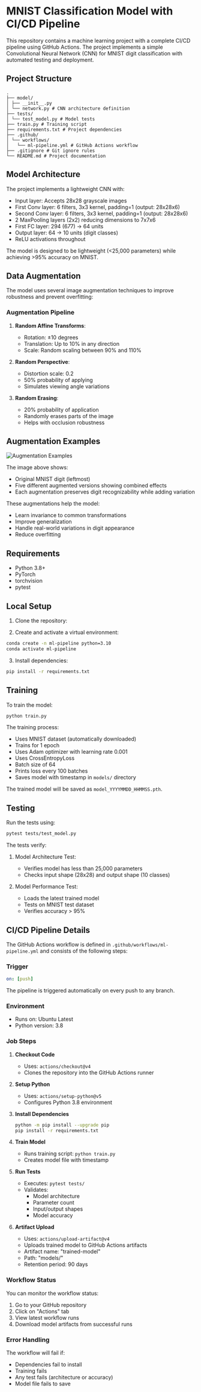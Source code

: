 # MNIST Classification Model with CI/CD Pipeline

This repository contains a machine learning project with a complete CI/CD pipeline using GitHub Actions. The project implements a simple Convolutional Neural Network (CNN) for MNIST digit classification with automated testing and deployment.

## Project Structure
```
.
├── model/
│ ├── __init__.py
│ └── network.py # CNN architecture definition
├── tests/
│ └── test_model.py # Model tests
├── train.py # Training script
├── requirements.txt # Project dependencies
├── .github/
│ └── workflows/
│   └── ml-pipeline.yml # GitHub Actions workflow
├── .gitignore # Git ignore rules
└── README.md # Project documentation
```

## Model Architecture

The project implements a lightweight CNN with:
- Input layer: Accepts 28x28 grayscale images
- First Conv layer: 6 filters, 3x3 kernel, padding=1 (output: 28x28x6)
- Second Conv layer: 6 filters, 3x3 kernel, padding=1 (output: 28x28x6)
- 2 MaxPooling layers (2x2) reducing dimensions to 7x7x6
- First FC layer: 294 (6*7*7) → 64 units
- Output layer: 64 → 10 units (digit classes)
- ReLU activations throughout

The model is designed to be lightweight (<25,000 parameters) while achieving >95% accuracy on MNIST.

## Data Augmentation

The model uses several image augmentation techniques to improve robustness and prevent overfitting:

### Augmentation Pipeline
1. **Random Affine Transforms**:
   - Rotation: ±10 degrees
   - Translation: Up to 10% in any direction
   - Scale: Random scaling between 90% and 110%

2. **Random Perspective**:
   - Distortion scale: 0.2
   - 50% probability of applying
   - Simulates viewing angle variations

3. **Random Erasing**:
   - 20% probability of application
   - Randomly erases parts of the image
   - Helps with occlusion robustness

## Augmentation Examples
![Augmentation Examples](./augmentation_comparison.png)

The image above shows:
- Original MNIST digit (leftmost)
- Five different augmented versions showing combined effects
- Each augmentation preserves digit recognizability while adding variation

These augmentations help the model:
- Learn invariance to common transformations
- Improve generalization
- Handle real-world variations in digit appearance
- Reduce overfitting

## Requirements

- Python 3.8+
- PyTorch
- torchvision
- pytest

## Local Setup

1. Clone the repository:

2. Create and activate a virtual environment:
```bash
conda create -n ml-pipeline python=3.10
conda activate ml-pipeline
```

3. Install dependencies:
```bash
pip install -r requirements.txt
```

## Training

To train the model:
```bash
python train.py
```

The training process:
- Uses MNIST dataset (automatically downloaded)
- Trains for 1 epoch
- Uses Adam optimizer with learning rate 0.001
- Uses CrossEntropyLoss
- Batch size of 64
- Prints loss every 100 batches
- Saves model with timestamp in `models/` directory

The trained model will be saved as `model_YYYYMMDD_HHMMSS.pth`.

## Testing

Run the tests using:
```bash
pytest tests/test_model.py
```

The tests verify:
1. Model Architecture Test:
   - Verifies model has less than 25,000 parameters
   - Checks input shape (28x28) and output shape (10 classes)

2. Model Performance Test:
   - Loads the latest trained model
   - Tests on MNIST test dataset
   - Verifies accuracy > 95%

## CI/CD Pipeline Details

The GitHub Actions workflow is defined in `.github/workflows/ml-pipeline.yml` and consists of the following steps:

### Trigger
```yaml
on: [push]
```
The pipeline is triggered automatically on every push to any branch.

### Environment
- Runs on: Ubuntu Latest
- Python version: 3.8

### Job Steps

1. **Checkout Code**
   - Uses: `actions/checkout@v4`
   - Clones the repository into the GitHub Actions runner

2. **Setup Python**
   - Uses: `actions/setup-python@v5`
   - Configures Python 3.8 environment

3. **Install Dependencies**
   ```bash
   python -m pip install --upgrade pip
   pip install -r requirements.txt
   ```

4. **Train Model**
   - Runs training script: `python train.py`
   - Creates model file with timestamp

5. **Run Tests**
   - Executes: `pytest tests/`
   - Validates:
     - Model architecture
     - Parameter count
     - Input/output shapes
     - Model accuracy

6. **Artifact Upload**
   - Uses: `actions/upload-artifact@v4`
   - Uploads trained model to GitHub Actions artifacts
   - Artifact name: "trained-model"
   - Path: "models/"
   - Retention period: 90 days

### Workflow Status
You can monitor the workflow status:
1. Go to your GitHub repository
2. Click on "Actions" tab
3. View latest workflow runs
4. Download model artifacts from successful runs

### Error Handling
The workflow will fail if:
- Dependencies fail to install
- Training fails
- Any test fails (architecture or accuracy)
- Model file fails to save

